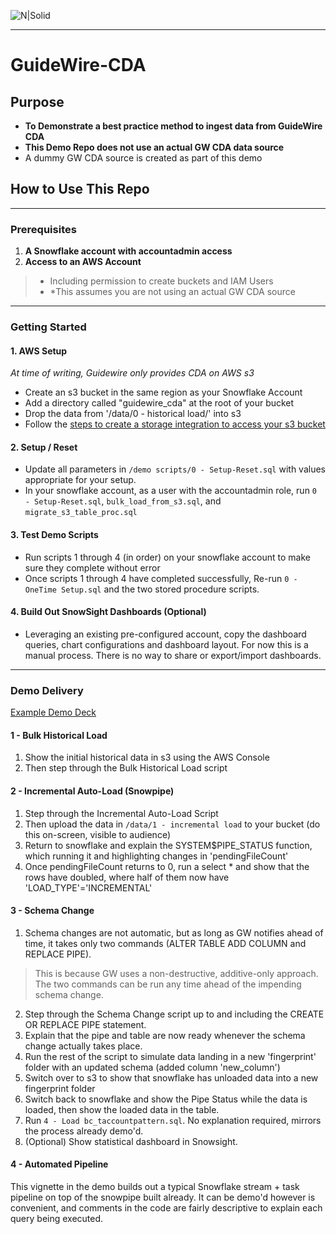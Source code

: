 ![N|Solid](https://upload.wikimedia.org/wikipedia/commons/f/ff/Snowflake_Logo.svg)

***
# GuideWire-CDA

## Purpose
- **To Demonstrate a best practice method to ingest data from GuideWire CDA**
- **This Demo Repo does not use an actual GW CDA data source**
- A dummy GW CDA source is created as part of this demo

## How to Use This Repo

***
### Prerequisites

1. **A Snowflake account with accountadmin access**
2. **Access to an AWS Account**
> - Including permission to create buckets and IAM Users
> - *This assumes you are not using an actual GW CDA source

***
### Getting Started
#### 1. AWS Setup
*At time of writing, Guidewire only provides CDA on AWS s3*
- Create an s3 bucket in the same region as your Snowflake Account
- Add a directory called "guidewire_cda" at the root of your bucket
- Drop the data from '/data/0 - historical load/' into s3
- Follow the [steps to create a storage integration to access your s3 bucket](https://docs.snowflake.com/en/user-guide/data-load-s3-config-storage-integration.html)

#### 2. Setup / Reset
- Update all parameters in `/demo scripts/0 - Setup-Reset.sql` with values appropriate for your setup.
- In your snowflake account, as a user with the accountadmin role, run `0 - Setup-Reset.sql`, `bulk_load_from_s3.sql`, and `migrate_s3_table_proc.sql`

#### 3. Test Demo Scripts
- Run scripts 1 through 4 (in order) on your snowflake account to make sure they complete without error
- Once scripts 1 through 4 have completed successfully, Re-run `0 - OneTime Setup.sql` and the two stored procedure scripts.

#### 4. Build Out SnowSight Dashboards (Optional)
- Leveraging an existing pre-configured account, copy the dashboard queries, chart configurations and dashboard layout. For now this is a manual process. There is no way to share or export/import dashboards.

***
### Demo Delivery
[Example Demo Deck](https://docs.google.com/presentation/d/1pFirdeOkxP_hfCMvueflLGOqQ1IC42-jQcSPdNbeXuA/edit?usp=sharing)

#### 1 - Bulk Historical Load
1. Show the initial historical data in s3 using the AWS Console
2. Then step through the Bulk Historical Load script
#### 2 - Incremental Auto-Load (Snowpipe)
1. Step through the Incremental Auto-Load Script
2. Then upload the data in `/data/1 - incremental load` to your bucket (do this on-screen, visible to audience)
3. Return to snowflake and explain the SYSTEM$PIPE_STATUS function, which running it and highlighting changes in 'pendingFileCount'
4. Once pendingFileCount returns to 0, run a select * and show that the rows have doubled, where half of them now have 'LOAD_TYPE'='INCREMENTAL'
#### 3 - Schema Change
1. Schema changes are not automatic, but as long as GW notifies ahead of time, it takes only two commands (ALTER TABLE ADD COLUMN and REPLACE PIPE).
> This is because GW uses a non-destructive, additive-only approach. The two commands can be run any time ahead of the impending schema change.
2. Step through the Schema Change script up to and including the CREATE OR REPLACE PIPE statement.
3. Explain that the pipe and table are now ready whenever the schema change actually takes place.
4. Run the rest of the script to simulate data landing in a new 'fingerprint' folder with an updated schema (added column 'new_column')
5. Switch over to s3 to show that snowflake has unloaded data into a new fingerprint folder
6. Switch back to snowflake and show the Pipe Status while the data is loaded, then show the loaded data in the table.
7. Run `4 - Load bc_taccountpattern.sql`. No explanation required, mirrors the process already demo'd.
8. (Optional) Show statistical dashboard in Snowsight.
#### 4 - Automated Pipeline
This vignette in the demo builds out a typical Snowflake stream + task pipeline on top of the snowpipe built already.
It can be demo'd however is convenient, and comments in the code are fairly descriptive to explain each query being executed.
